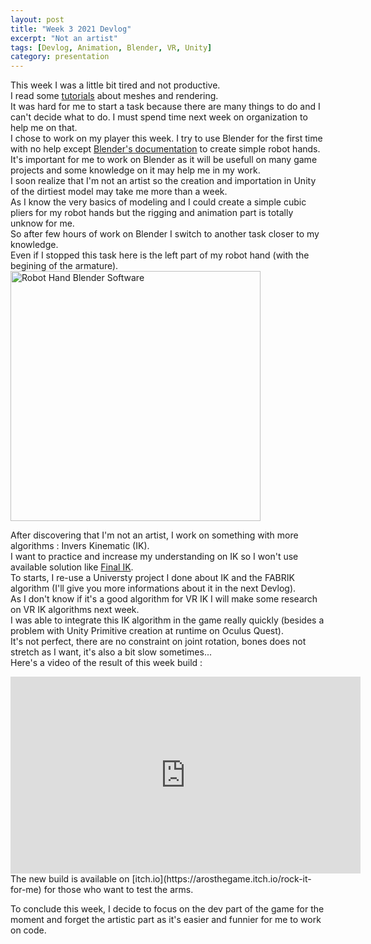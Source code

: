 ```yaml
---
layout: post
title: "Week 3 2021 Devlog"
excerpt: "Not an artist"
tags: [Devlog, Animation, Blender, VR, Unity]
category: presentation
---
```


<!-- Shaders canvas
<script type="text/javascript" src="https://rawgit.com/patriciogonzalezvivo/glslCanvas/master/dist/GlslCanvas.js"></script>
<canvas class="glslCanvas" data-fragment="" width="250" height="250"></canvas>
     Youtube Video
-->

This week I was a little bit tired and not productive.  
I read some [tutorials](https://catlikecoding.com/unity/tutorials/) about meshes and rendering.  
It was hard for me to start a task because there are many things to do and I can't decide what to do. I must spend time next week on organization to help me on that.  
I chose to work on my player this week. I try to use Blender for the first time with no help except [Blender's documentation](https://docs.blender.org/manual/en/2.79/index.html) to create simple robot hands.  
It's important for me to work on Blender as it will be usefull on many game projects and some knowledge on it may help me in my work.  
I soon realize that I'm not an artist so the creation and importation in Unity of the dirtiest model may take me more than a week.  
As I know the very basics of modeling and I could create a simple cubic pliers for my robot hands but the rigging and animation part is totally unknow for me.  
So after few hours of work on Blender I switch to another task closer to my knowledge.  
Even if I stopped this task here is the left part of my robot hand (with the begining of the armature).  
<img src="/RobinDonnay/images/Devlog/RobotHand.png" alt="Robot Hand Blender Software" width="400" />
  
After discovering that I'm not an artist, I work on something with more algorithms : Invers Kinematic (IK).  
I want to practice and increase my understanding on IK so I won't use available solution like [Final IK](https://assetstore.unity.com/packages/tools/animation/final-ik-14290).  
To starts, I re-use a Universty project I done about IK and the FABRIK algorithm (I'll give you more informations about it in the next Devlog).  
As I don't know if it's a good algorithm for VR IK I will make some research on VR IK algorithms next week.  
I was able to integrate this IK algorithm in the game really quickly (besides a problem with Unity Primitive creation at runtime on Oculus Quest).  
It's not perfect, there are no constraint on joint rotation, bones does not stretch as I want, it's also a bit slow sometimes...  
Here's a video of the result of this week build :   
<iframe width="560" height="315" src="https://www.youtube.com/embed/Nig3QnuBq1c" frameborder="0" allow="accelerometer; autoplay; clipboard-write; encrypted-media; gyroscope; picture-in-picture" allowfullscreen></iframe>  
The new build is available on [itch.io](https://arosthegame.itch.io/rock-it-for-me) for those who want to test the arms.  
  
  
To conclude this week, I decide to focus on the dev part of the game for the moment and forget the artistic part as it's easier and funnier for me to work on code.  
